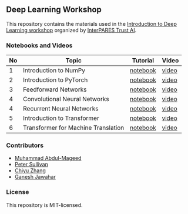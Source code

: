 ## Deep Learning Workshop
This repository contains the materials used in the [Introduction to Deep Learning workshop](https://www.eventbrite.ca/e/introduction-to-deep-learning-online-tickets-294097612877?aff=ebdsoporgprofile) organized by [InterPARES Trust AI](https://www.eventbrite.ca/o/interpares-trust-ai-33862480637).

### Notebooks and Videos
| No | Topic | Tutorial | Video |
|---|---|---|---|
| 1 | Introduction to NumPy | [notebook](numpy_tutorial.ipynb) | [video](https://www.youtube.com) |
| 2 | Introduction to PyTorch | [notebook](pytorch_tutorial.ipynb) | [video](https://www.youtube.com) |
| 3 | Feedforward Networks | [notebook](Feedforward.ipynb) | [video](https://www.youtube.com) |
| 4 | Convolutional Neural Networks | [notebook](CNN.ipynb) | [video](https://www.youtube.com) |
| 4 | Recurrent Neural Networks | [notebook](RNN.ipynb) | [video](https://www.youtube.com/watch?v=kh89gBfnVdY) |
| 5 | Introduction to Transformer | [notebook](transformer_intro_tutorial.ipynb) | [video](https://www.youtube.com) |
| 6 | Transformer for Machine Translation | [notebook](transformer_mt_tutorial.ipynb) | [video](https://www.youtube.com) |

### Contributors
* [Muhammad Abdul-Mageed](https://mageed.arts.ubc.ca/)
* [Peter Sullivan]()
* [Chiyu Zhang](https://chiyuzhang94.github.io/)
* [Ganesh Jawahar](https://ganeshjawahar.github.io/)

### License
This repository is MIT-licensed.
